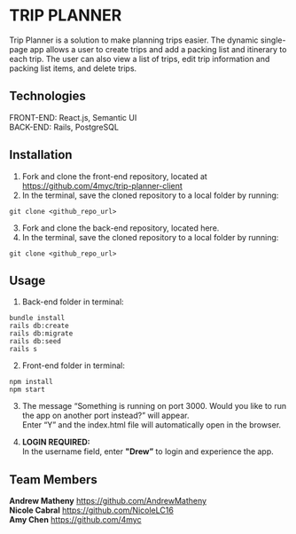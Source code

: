 # TRIP PLANNER

Trip Planner is a solution to make planning trips easier. The dynamic single-page app allows a user to create trips and add a packing list and itinerary to each trip. The user can also view a list of trips, edit trip information and packing list items, and delete trips.  

## Technologies  

FRONT-END: React.js, Semantic UI  
BACK-END: Rails, PostgreSQL  

## Installation 
1. Fork and clone the front-end repository, located at https://github.com/4myc/trip-planner-client  
2. In the terminal, save the cloned repository to a local folder by running:   
```
git clone <github_repo_url>    
```
3. Fork and clone the back-end repository, located here.
4. In the terminal, save the cloned repository to a local folder by running:   
```
git clone <github_repo_url>  
```


## Usage 
1. Back-end folder in terminal:   
```
bundle install 
rails db:create
rails db:migrate
rails db:seed
rails s
```

2. Front-end folder in terminal:  
```
npm install  
npm start 
```

3. The message “Something is running on port 3000. Would you like to run the app on another port instead?” will appear.  
Enter “Y” and the index.html file will automatically open in the browser.  

4. **LOGIN REQUIRED:**  
In the username field, enter **"Drew”** to login and experience the app.


## Team Members 
**Andrew Matheny** https://github.com/AndrewMatheny     
**Nicole Cabral** https://github.com/NicoleLC16  
**Amy Chen** https://github.com/4myc  
